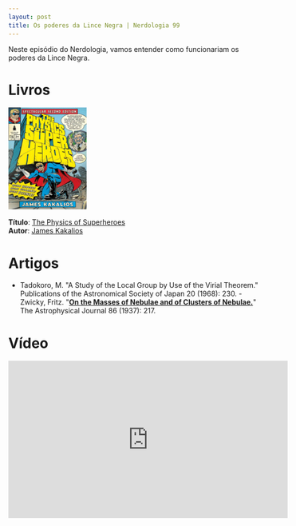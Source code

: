 ```yaml
---
layout: post
title: Os poderes da Lince Negra | Nerdologia 99
---
```


Neste episódio do Nerdologia, vamos entender como funcionariam os poderes da Lince Negra.

Livros
=====

![The Physics of Superheroes](../images/superheroes.jpeg)

**Título**: [The Physics of Superheroes](https://www.google.com.br/search?output=search&tbm=shop&q=The+Physics+of+Superheroes%2C+pelo+James+Kakalios&oq=The+Physics+of+Superheroes%2C+pelo+James+Kakalios&gs_l=products-cc.3...1143.1143.0.1779.1.1.0.0.0.0.192.192.0j1.1.0....0...1ac.1.64.products-cc..1.0.0.uMn0a5R3Y4I#tbm=shop&q=The+Physics+of+Superheroes)<br>
**Autor**: [James Kakalios](https://www.physics.umn.edu/people/kakalios.html)

Artigos
=====

- Tadokoro, M. "A Study of the Local Group by Use of the Virial Theorem." Publications of the Astronomical Society of Japan 20 (1968): 230.
-Zwicky, Fritz. "[**On the Masses of Nebulae and of Clusters of Nebulae.**](http://articles.adsabs.harvard.edu/cgi-bin/nph-iarticle_query?1968PASJ...20..230T&defaultprint=YES&page_ind=0&filetype=.pdf)" The Astrophysical Journal 86 (1937): 217.

Vídeo
=====

<iframe width="560" height="315" src="https://www.youtube.com/embed/EkyRnJgHQhI" frameborder="0" allowfullscreen></iframe>



